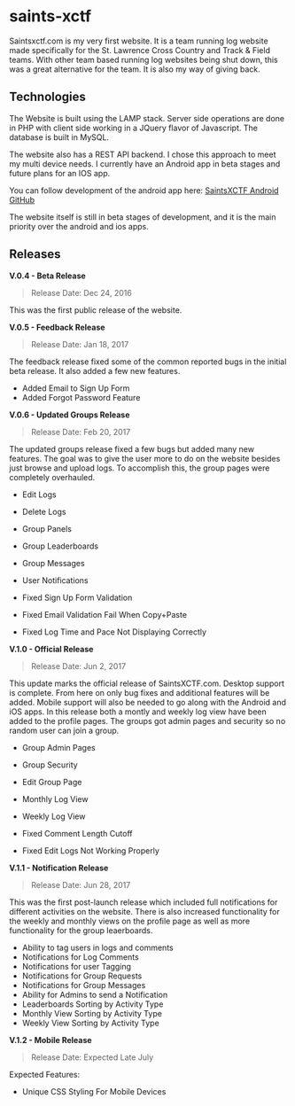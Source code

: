 # saints-xctf

Saintsxctf.com is my very first website.  It is a team running log website made specifically for the St. Lawrence Cross Country
and Track & Field teams.  With other team based running log websites being shut down, this was a great alternative for the team.
It is also my way of giving back.

## Technologies

The Website is built using the LAMP stack.  Server side operations are done in PHP with client side working in a JQuery flavor
of Javascript.  The database is built in MySQL.  

The website also has a REST API backend.  I chose this approach to meet my multi device needs.  I currently have an Android
app in beta stages and future plans for an IOS app.

You can follow development of the android app here: [SaintsXCTF Android GitHub](https://github.com/AJarombek/saints-xctf-android)

The website itself is still in beta stages of development, and it is the main priority over the android and ios apps.

## Releases

**V.0.4 - Beta Release**

> Release Date: Dec 24, 2016

This was the first public release of the website.

**V.0.5 - Feedback Release**

> Release Date: Jan 18, 2017

The feedback release fixed some of the common reported bugs in the initial beta release.  It also added a few new features.

* Added Email to Sign Up Form
* Added Forgot Password Feature


**V.0.6 - Updated Groups Release**

> Release Date: Feb 20, 2017

The updated groups release fixed a few bugs but added many new features.  The goal was to give the user more to do on the
website besides just browse and upload logs.  To accomplish this, the group pages were completely overhauled.

* Edit Logs
* Delete Logs
* Group Panels
* Group Leaderboards
* Group Messages
* User Notifications

* Fixed Sign Up Form Validation
* Fixed Email Validation Fail When Copy+Paste
* Fixed Log Time and Pace Not Displaying Correctly

**V.1.0 - Official Release**

> Release Date: Jun 2, 2017

This update marks the official release of SaintsXCTF.com.  Desktop support is complete.  From here on only bug fixes and additional
features will be added.  Mobile support will also be needed to go along with the Android and iOS apps.  In this release both a 
montly and weekly log view have been added to the profile pages.  The groups got admin pages and security so no random user can 
join a group.

* Group Admin Pages
* Group Security
* Edit Group Page
* Monthly Log View
* Weekly Log View

* Fixed Comment Length Cutoff
* Fixed Edit Logs Not Working Properly

**V.1.1 - Notification Release**

> Release Date: Jun 28, 2017

This was the first post-launch release which included full notifications for different activities on the website.  There is also increased
functionality for the weekly and monthly views on the profile page as well as more functionality for the group leaerboards.

* Ability to tag users in logs and comments
* Notifications for Log Comments
* Notifications for user Tagging
* Notifications for Group Requests
* Notifications for Group Messages
* Ability for Admins to send a Notification
* Leaderboards Sorting by Activity Type
* Monthly View Sorting by Activity Type
* Weekly View Sorting by Activity Type

**V.1.2 - Mobile Release**

> Release Date: Expected Late July

Expected Features:
* Unique CSS Styling For Mobile Devices
